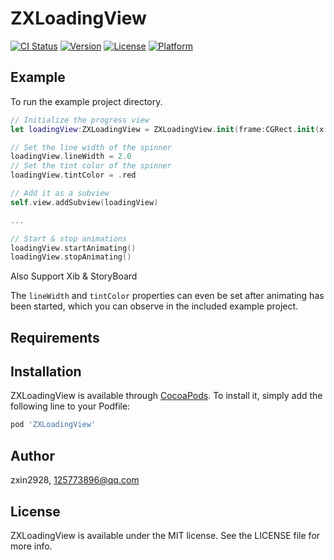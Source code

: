# ZXLoadingView

[![CI Status](http://img.shields.io/travis/zxin2928/ZXLoadingView.svg?style=flat)](https://travis-ci.org/zxin2928/ZXLoadingView)
[![Version](https://img.shields.io/cocoapods/v/ZXLoadingView.svg?style=flat)](http://cocoapods.org/pods/ZXLoadingView)
[![License](https://img.shields.io/cocoapods/l/ZXLoadingView.svg?style=flat)](http://cocoapods.org/pods/ZXLoadingView)
[![Platform](https://img.shields.io/cocoapods/p/ZXLoadingView.svg?style=flat)](http://cocoapods.org/pods/ZXLoadingView)

## Example

To run the example project directory.

``` swift
// Initialize the progress view
let loadingView:ZXLoadingView = ZXLoadingView.init(frame:CGRect.init(x: self.view.center.x, y: self.view.center.y, width: 100, height: 100))

// Set the line width of the spinner
loadingView.lineWidth = 2.0
// Set the tint color of the spinner
loadingView.tintColor = .red

// Add it as a subview
self.view.addSubview(loadingView)

...

// Start & stop animations
loadingView.startAnimating()
loadingView.stopAnimating()

```
Also Support Xib & StoryBoard


The `lineWidth` and `tintColor` properties can even be set after animating has been started, which you can observe in the included example project.

## Requirements

## Installation

ZXLoadingView is available through [CocoaPods](http://cocoapods.org). To install
it, simply add the following line to your Podfile:

```ruby
pod 'ZXLoadingView'
```

## Author

zxin2928, 125773896@qq.com

## License

ZXLoadingView is available under the MIT license. See the LICENSE file for more info.




